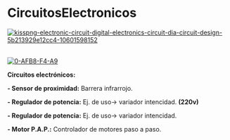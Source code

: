 # CircuitosElectronicos

<a href="https://www.linkedin.com/in/acostasimon"><img src="https://i.ibb.co/mbJLctq/kisspng-electronic-circuit-digital-electronics-circuit-dia-circuit-design-5b213929e12cc4-10601598152.png" alt="kisspng-electronic-circuit-digital-electronics-circuit-dia-circuit-design-5b213929e12cc4-10601598152" border="0"></a><br /><a target='_blank' href='https://www.linkedin.com/in/acostasimon'></a><br />

<a href="https://www.linkedin.com/in/acostasimon"><img src="https://i.ibb.co/rFV3Mpv/0-AFB8-F4-A9.png" alt="0-AFB8-F4-A9" border="0"></a>

**Circuitos electrónicos:**

**- Sensor de proximidad:** Barrera infrarrojo.

**- Regulador de potencia:** Ej. de uso-> variador intencidad. **(220v)**

**- Regulador de potencia:** Ej. de uso-> variador intencidad.

**- Motor P.A.P.:** Controlador de motores paso a paso.
